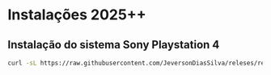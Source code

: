 # Instalações 2025++

<h2>Instalação do sistema Sony Playstation 4</h2>

```bash
curl -sL https://raw.githubusercontent.com/JeversonDiasSilva/releses/refs/heads/main/apps/ps4.sh | bash
```
